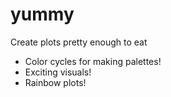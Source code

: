 # yummy

Create plots pretty enough to eat

* Color cycles for making palettes!
* Exciting visuals!
* Rainbow plots!
